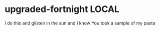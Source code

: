 # upgraded-fortnight LOCAL



I do this and glisten in the sun and I know
You took a sample of my pasta
